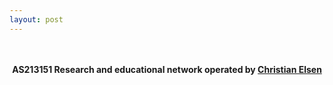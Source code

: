 ```yaml
---
layout: post
---
```



<p align="center">
<br><br>
<b>AS213151<b>
Research and educational network operated by <a href="https://chris.elsen.xyz">Christian Elsen</a>
<br><br>
</p>
